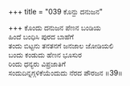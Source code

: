 +++
title = "039 ಕೊನ್ದು ದನುಜನ"

+++
ಕೊಂದು ದನುಜನ ಪೆಣನ ಬಂಡಿಯ  
ಹಿಂದೆ ಬಂಧಿಸಿ ಪುರದ ಬಾಹೆಗೆ  
ತಂದು ಬಿಟ್ಟನು ತನತನಗೆ ಜನಜಾಲ ಜೋಡಿಯಲಿ   
ಬಂದು ಕಂಡುದು ಹೆಣನ ಭೂಸುರ  
ರಿಂದು ಧನ್ಯರು ವಿಪ್ರಜಾತಿಗೆ  
ಸಂದುದಿನ್ನಗ್ಗಳಿಕೆಯೆಂದುದು ನೆರದ ಪೌರಜನ     ॥39॥